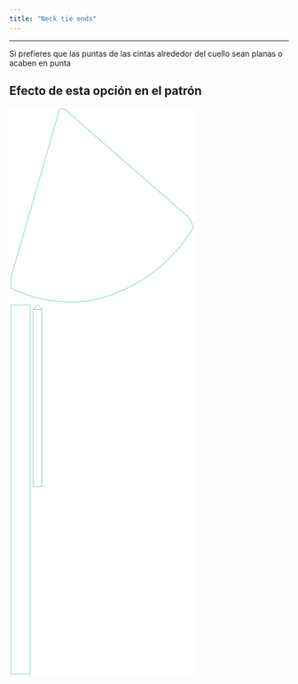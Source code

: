 ```yaml
---
title: "Neck tie ends"
---
```


---

Si prefieres que las puntas de las cintas alrededor del cuello sean planas o acaben en punta

## Efecto de esta opción en el patrón

![Esta imagen muestra el efecto de esta opción superponiendo varias variantes que tienen un valor diferente para esta opción](bee_necktieends_sample.svg "Efecto de esta opción en el patrón")
